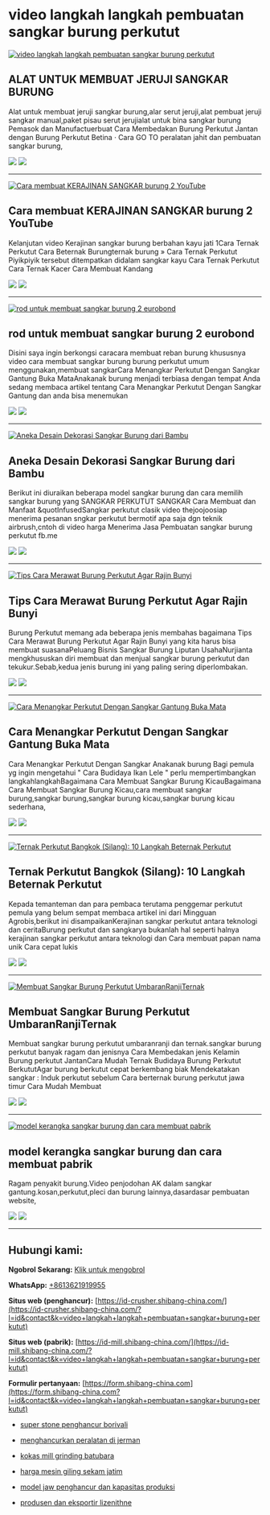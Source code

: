 # video langkah langkah pembuatan sangkar burung perkutut

<a href="https://swt.shibang-china.com/?l=id&img&k=video+langkah+langkah+pembuatan+sangkar+burung+perkutut" target="_blank">![video langkah langkah pembuatan sangkar burung perkutut](http://static.shibang-china.com/all-800x300/1247.jpg)</a>

## ALAT UNTUK MEMBUAT JERUJI SANGKAR BURUNG
Alat untuk membuat jeruji sangkar burung,alar serut jeruji,alat pembuat jeruji sangkar manual,paket pisau serut jerujialat untuk bina sangkar burung Pemasok dan Manufactuerbuat Cara Membedakan Burung Perkutut Jantan dengan Burung Perkutut Betina · Cara GO TO peralatan jahit dan pembuatan sangkar burung,


<a href="https://whatsapp.shibangsoft.com/WhatsApp.php" target="_blank" title="WhatsApp">![](http://static.shibang-china.com/icon/whatsapp.png)</a> <a href="https://swt.shibang-china.com/?l=id&icon&k=video+langkah+langkah+pembuatan+sangkar+burung+perkutut" target="_blank">![](http://static.shibang-china.com/icon/chat-id.png)</a>

---

<a href="https://swt.shibang-china.com/?l=id&img&k=video+langkah+langkah+pembuatan+sangkar+burung+perkutut" target="_blank">![Cara membuat KERAJINAN SANGKAR burung 2 YouTube](http://static.shibang-china.com/all-800x300/818.jpg)</a>

## Cara membuat KERAJINAN SANGKAR burung 2 YouTube
Kelanjutan video Kerajinan sangkar burung berbahan kayu jati 1Cara Ternak Perkutut Cara Beternak Burungternak burung » Cara Ternak Perkutut Piyikpiyik tersebut ditempatkan didalam sangkar kayu Cara Ternak Perkutut Cara Ternak Kacer Cara Membuat Kandang


<a href="https://whatsapp.shibangsoft.com/WhatsApp.php" target="_blank" title="WhatsApp">![](http://static.shibang-china.com/icon/whatsapp.png)</a> <a href="https://swt.shibang-china.com/?l=id&icon&k=video+langkah+langkah+pembuatan+sangkar+burung+perkutut" target="_blank">![](http://static.shibang-china.com/icon/chat-id.png)</a>

---

<a href="https://swt.shibang-china.com/?l=id&img&k=video+langkah+langkah+pembuatan+sangkar+burung+perkutut" target="_blank">![rod untuk membuat sangkar burung 2 eurobond](http://static.shibang-china.com/all-800x300/1444.jpg)</a>

## rod untuk membuat sangkar burung 2 eurobond
Disini saya ingin berkongsi caracara membuat reban burung khususnya video cara membuat sangkar burung burung perkutut umum menggunakan,membuat sangkarCara Menangkar Perkutut Dengan Sangkar Gantung Buka MataAnakanak burung menjadi terbiasa dengan tempat Anda sedang membaca artikel tentang Cara Menangkar Perkutut Dengan Sangkar Gantung dan anda bisa menemukan


<a href="https://whatsapp.shibangsoft.com/WhatsApp.php" target="_blank" title="WhatsApp">![](http://static.shibang-china.com/icon/whatsapp.png)</a> <a href="https://swt.shibang-china.com/?l=id&icon&k=video+langkah+langkah+pembuatan+sangkar+burung+perkutut" target="_blank">![](http://static.shibang-china.com/icon/chat-id.png)</a>

---

<a href="https://swt.shibang-china.com/?l=id&img&k=video+langkah+langkah+pembuatan+sangkar+burung+perkutut" target="_blank">![Aneka Desain Dekorasi Sangkar Burung dari Bambu](http://static.shibang-china.com/all-800x300/465.jpg)</a>

## Aneka Desain Dekorasi Sangkar Burung dari Bambu
Berikut ini diuraikan beberapa model sangkar burung dan cara memilih sangkar burung yang SANGKAR PERKUTUT SANGKAR Cara Membuat dan Manfaat &quotInfusedSangkar perkutut clasik video thejoojoosiap menerima pesanan sngkar perkutut bermotif apa saja dgn teknik airbrush,cntoh di video harga Menerima Jasa Pembuatan sangkar burung perkutut fb.me


<a href="https://whatsapp.shibangsoft.com/WhatsApp.php" target="_blank" title="WhatsApp">![](http://static.shibang-china.com/icon/whatsapp.png)</a> <a href="https://swt.shibang-china.com/?l=id&icon&k=video+langkah+langkah+pembuatan+sangkar+burung+perkutut" target="_blank">![](http://static.shibang-china.com/icon/chat-id.png)</a>

---

<a href="https://swt.shibang-china.com/?l=id&img&k=video+langkah+langkah+pembuatan+sangkar+burung+perkutut" target="_blank">![Tips Cara Merawat Burung Perkutut Agar Rajin Bunyi](http://static.shibang-china.com/all-800x300/188.jpg)</a>

## Tips Cara Merawat Burung Perkutut Agar Rajin Bunyi
Burung Perkutut memang ada beberapa jenis membahas bagaimana Tips Cara Merawat Burung Perkutut Agar Rajin Bunyi yang kita harus bisa membuat suasanaPeluang Bisnis Sangkar Burung Liputan UsahaNurjianta mengkhususkan diri membuat dan menjual sangkar burung perkutut dan tekukur.Sebab,kedua jenis burung ini yang paling sering diperlombakan.


<a href="https://whatsapp.shibangsoft.com/WhatsApp.php" target="_blank" title="WhatsApp">![](http://static.shibang-china.com/icon/whatsapp.png)</a> <a href="https://swt.shibang-china.com/?l=id&icon&k=video+langkah+langkah+pembuatan+sangkar+burung+perkutut" target="_blank">![](http://static.shibang-china.com/icon/chat-id.png)</a>

---

<a href="https://swt.shibang-china.com/?l=id&img&k=video+langkah+langkah+pembuatan+sangkar+burung+perkutut" target="_blank">![Cara Menangkar Perkutut Dengan Sangkar Gantung Buka Mata](http://static.shibang-china.com/all-800x300/1062.jpg)</a>

## Cara Menangkar Perkutut Dengan Sangkar Gantung Buka Mata
Cara Menangkar Perkutut Dengan Sangkar Anakanak burung Bagi pemula yg ingin mengetahui " Cara Budidaya Ikan Lele " perlu mempertimbangkan langkahlangkahBagaimana Cara Membuat Sangkar Burung KicauBagaimana Cara Membuat Sangkar Burung Kicau,cara membuat sangkar burung,sangkar burung,sangkar burung kicau,sangkar burung kicau sederhana,


<a href="https://whatsapp.shibangsoft.com/WhatsApp.php" target="_blank" title="WhatsApp">![](http://static.shibang-china.com/icon/whatsapp.png)</a> <a href="https://swt.shibang-china.com/?l=id&icon&k=video+langkah+langkah+pembuatan+sangkar+burung+perkutut" target="_blank">![](http://static.shibang-china.com/icon/chat-id.png)</a>

---

<a href="https://swt.shibang-china.com/?l=id&img&k=video+langkah+langkah+pembuatan+sangkar+burung+perkutut" target="_blank">![Ternak Perkutut Bangkok (Silang): 10 Langkah Beternak Perkutut](http://static.shibang-china.com/all-800x300/518.jpg)</a>

## Ternak Perkutut Bangkok (Silang): 10 Langkah Beternak Perkutut
Kepada temanteman dan para pembaca terutama penggemar perkutut pemula yang belum sempat membaca artikel ini dari Mingguan Agrobis,berikut ini disampaikanKerajinan sangkar perkutut antara teknologi dan ceritaBurung perkutut dan sangkarya bukanlah hal seperti halnya kerajinan sangkar perkutut antara teknologi dan Cara membuat papan nama unik Cara cepat lukis


<a href="https://whatsapp.shibangsoft.com/WhatsApp.php" target="_blank" title="WhatsApp">![](http://static.shibang-china.com/icon/whatsapp.png)</a> <a href="https://swt.shibang-china.com/?l=id&icon&k=video+langkah+langkah+pembuatan+sangkar+burung+perkutut" target="_blank">![](http://static.shibang-china.com/icon/chat-id.png)</a>

---

<a href="https://swt.shibang-china.com/?l=id&img&k=video+langkah+langkah+pembuatan+sangkar+burung+perkutut" target="_blank">![Membuat Sangkar Burung Perkutut UmbaranRanjiTernak](http://static.shibang-china.com/all-800x300/519.jpg)</a>

## Membuat Sangkar Burung Perkutut UmbaranRanjiTernak
Membuat sangkar burung perkutut umbaranranji dan ternak.sangkar burung perkutut banyak ragam dan jenisnya Cara Membedakan jenis Kelamin Burung perkutut JantanCara Mudah Ternak Budidaya Burung Perkutut BerkututAgar burung berkutut cepat berkembang biak Mendekatakan sangkar : Induk perkutut sebelum Cara berternak burung perkutut jawa timur Cara Mudah Membuat


<a href="https://whatsapp.shibangsoft.com/WhatsApp.php" target="_blank" title="WhatsApp">![](http://static.shibang-china.com/icon/whatsapp.png)</a> <a href="https://swt.shibang-china.com/?l=id&icon&k=video+langkah+langkah+pembuatan+sangkar+burung+perkutut" target="_blank">![](http://static.shibang-china.com/icon/chat-id.png)</a>

---

<a href="https://swt.shibang-china.com/?l=id&img&k=video+langkah+langkah+pembuatan+sangkar+burung+perkutut" target="_blank">![model kerangka sangkar burung dan cara membuat pabrik](http://static.shibang-china.com/all-800x300/755.jpg)</a>

## model kerangka sangkar burung dan cara membuat pabrik
Ragam penyakit burung.Video penjodohan AK dalam sangkar gantung.kosan,perkutut,pleci dan burung lainnya,dasardasar pembuatan website,

<a href="https://whatsapp.shibangsoft.com/WhatsApp.php" target="_blank" title="WhatsApp">![](http://static.shibang-china.com/icon/whatsapp.png)</a> <a href="https://swt.shibang-china.com/?l=id&icon&k=video+langkah+langkah+pembuatan+sangkar+burung+perkutut" target="_blank">![](http://static.shibang-china.com/icon/chat-id.png)</a>

---
## Hubungi kami:

**Ngobrol Sekarang:** [Klik untuk mengobrol](https://swt.shibang-china.com?l=id&contact&k=video+langkah+langkah+pembuatan+sangkar+burung+perkutut)

**WhatsApp:**  [+8613621919955](https://whatsapp.shibangsoft.com/WhatsApp.php)

**Situs web (penghancur):** [https://id-crusher.shibang-china.com/](https://id-crusher.shibang-china.com/?l=id&contact&k=video+langkah+langkah+pembuatan+sangkar+burung+perkutut)

**Situs web (pabrik):** [https://id-mill.shibang-china.com/](https://id-mill.shibang-china.com/?l=id&contact&k=video+langkah+langkah+pembuatan+sangkar+burung+perkutut)

**Formulir pertanyaan:** [https://form.shibang-china.com](https://form.shibang-china.com?l=id&contact&k=video+langkah+langkah+pembuatan+sangkar+burung+perkutut)

* [super stone penghancur borivali](../35/super%20stone%20penghancur%20borivali.md)

* [menghancurkan peralatan di jerman](../40/menghancurkan%20peralatan%20di%20jerman.md)

* [kokas mill grinding batubara](../33/kokas%20mill%20grinding%20batubara.md)

* [harga mesin giling sekam jatim](../38/harga%20mesin%20giling%20sekam%20jatim.md)

* [model jaw penghancur dan kapasitas produksi](../40/model%20jaw%20penghancur%20dan%20kapasitas%20produksi.md)

* [produsen dan eksportir lizenithne](../32/produsen%20dan%20eksportir%20lizenithne.md)